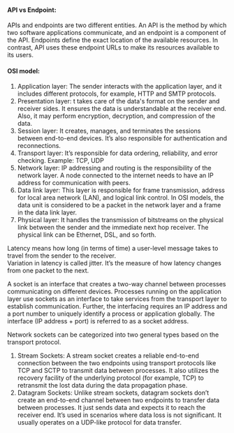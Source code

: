 #### API vs Endpoint:
APIs and endpoints are two different entities. An API is the method by which two software applications communicate, and an 
endpoint is a component of the API. Endpoints define the exact location of the available resources. In contrast, API uses 
these endpoint URLs to make its resources available to its users. <br/>

#### OSI model:
1. Application layer: The sender interacts with the application layer, and it includes different protocols, for example, HTTP and SMTP protocols.
2. Presentation layer: t takes care of the data's format on the sender and receiver sides. It ensures the data is understandable at the receiver end. Also, it may perform encryption, decryption, and compression of the data.
3. Session layer: It creates, manages, and terminates the sessions between end-to-end devices. It’s also responsible for authentication and reconnections.
4. Transport layer: It’s responsible for data ordering, reliability, and error checking. Example: TCP, UDP
5. Network layer: IP addressing and routing is the responsibility of the network layer. A node connected to the internet needs to have an IP address for communication with peers.
6. Data link layer: This layer is responsible for frame transmission, address for local area network (LAN), and logical link control. In OSI models, the data unit is considered to be a packet in the network layer and a frame in the data link layer.
7. Physical layer: It handles the transmission of bitstreams on the physical link between the sender and the immediate next hop receiver. The physical link can be Ethernet, DSL, and so forth.

Latency means how long (in terms of time) a user-level message takes to travel from the sender to the receiver.<br/>
Variation in latency is called jitter. It’s the measure of how latency changes from one packet to the next.<br/>

A socket is an interface that creates a two-way channel between processes communicating on different devices. Processes running 
on the application layer use sockets as an interface to take services from the transport layer to establish communication. 
Further, the interfacing requires an IP address and a port number to uniquely identify a process or application globally. 
The interface (IP address + port) is referred to as a socket address. <br/>

Network sockets can be categorized into two general types based on the transport protocol.
1. Stream Sockets: A stream socket creates a reliable end-to-end connection between the two endpoints using transport protocols like TCP and SCTP to transmit data between processes. It also utilizes the recovery facility of the underlying protocol (for example, TCP) to retransmit the lost data during the data propagation phase.
2. Datagram Sockets: Unlike stream sockets, datagram sockets don’t create an end-to-end channel between two endpoints to transfer data between processes. It just sends data and expects it to reach the receiver end. It’s used in scenarios where data loss is not significant. It usually operates on a UDP-like protocol for data transfer.


